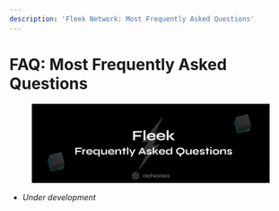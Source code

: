 ```yaml
---
description: 'Fleek Network: Most Frequently Asked Questions'
---
```


# FAQ: Most Frequently Asked Questions

<figure><img src="../.gitbook/assets/Fleek FAQ.png" alt=""><figcaption></figcaption></figure>

* _Under development_
